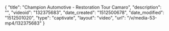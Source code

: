 {
    "title": "Champion Automotive - Restoration Tour Camaro",
    "description": "",
    "videoid": "132375683",
    "date_created": "1512500678",
    "date_modified": "1512501020",
    "type": "captivate",
    "layout": "video",
    "url": "\/v\/media-53-mp4\/132375683"
}